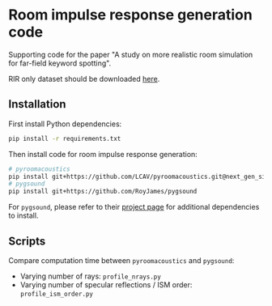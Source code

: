 # Room impulse response generation code

Supporting code for the paper "A study on more realistic room simulation for far-field keyword spotting".

RIR only dataset should be downloaded [here](https://speech.fit.vutbr.cz/software/but-speech-fit-reverb-database).

## Installation

First install Python dependencies:
```bash
pip install -r requirements.txt
```

Then install code for room impulse response generation:
```bash
# pyroomacoustics
pip install git+https://github.com/LCAV/pyroomacoustics.git@next_gen_simulator
# pygsound
pip install git+https://github.com/RoyJames/pygsound
```

For `pygsound`, please refer to their [project page](https://github.com/RoyJames/pygsound)
for additional dependencies to install.

## Scripts

Compare computation time between `pyroomacoustics` and `pygsound`: 
- Varying number of rays: `profile_nrays.py`
- Varying number of specular reflections / ISM order: `profile_ism_order.py`
